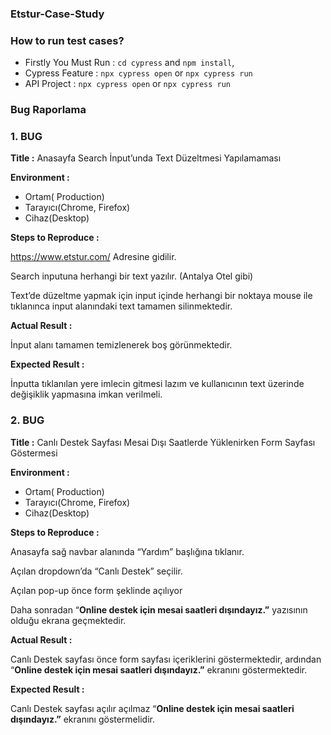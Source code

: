 
### Etstur-Case-Study

### How to run test cases?
- Firstly You Must Run : `cd cypress` and `npm install`,
- Cypress Feature : `npx cypress open`  or `npx cypress run`
- API Project : `npx cypress open` or `npx cypress run`


### Bug Raporlama

### 1. BUG
**Title :**   Anasayfa  Search İnput’unda Text Düzeltmesi Yapılamaması

**Environment :**  

- Ortam( Production)
- Tarayıcı(Chrome, Firefox)
- Cihaz(Desktop)

**Steps to Reproduce :**

https://www.etstur.com/ Adresine gidilir.

Search inputuna herhangi bir text yazılır. (Antalya Otel gibi)

Text’de düzeltme yapmak için input içinde herhangi bir noktaya mouse ile tıklanınca input alanındaki text tamamen silinmektedir.

**Actual Result :**

İnput alanı tamamen temizlenerek boş görünmektedir.

**Expected Result :**

İnputta tıklanılan yere imlecin gitmesi lazım ve kullanıcının text üzerinde değişiklik yapmasına imkan verilmeli.

### 2. BUG
**Title :**   Canlı Destek Sayfası Mesai Dışı Saatlerde Yüklenirken Form Sayfası Göstermesi 

**Environment :**  

- Ortam( Production)
- Tarayıcı(Chrome, Firefox)
- Cihaz(Desktop)

**Steps to Reproduce :**

Anasayfa sağ navbar alanında  “Yardım” başlığına tıklanır. 

Açılan dropdown’da “Canlı Destek” seçilir. 

Açılan pop-up önce form şeklinde açılıyor 

Daha sonradan “****Online destek için mesai saatleri dışındayız.”****  yazısının olduğu ekrana geçmektedir.

**Actual Result :**

Canlı Destek sayfası önce form sayfası içeriklerini göstermektedir, ardından “****Online destek için mesai saatleri dışındayız.”****  ekranını göstermektedir.

**Expected Result :**

Canlı Destek sayfası açılır açılmaz “****Online destek için mesai saatleri dışındayız.”****  ekranını göstermelidir.
